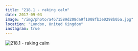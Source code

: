```yaml
---
title: "218.1 - raking calm"
date: 2017-09-03
image: "/img/photo/a4671589d208da9f1008fb3e0298b05a.jpg"
location: "London, United Kingdom"
instagram: true
---
```


![218.1 - raking calm](/img/photo/a4671589d208da9f1008fb3e0298b05a.jpg)
